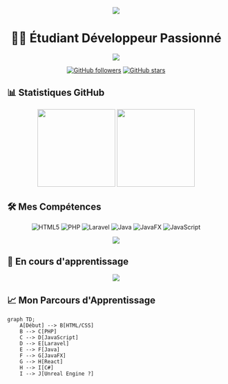 <div align="center">
  <img src="https://capsule-render.vercel.app/api?type=waving&color=gradient&height=200&section=header&text=Mitikx&fontSize=80&fontAlignY=35&animation=twinkling&fontColor=gradient" />
</div>

<h1 align="center">👨‍💻 Étudiant Développeur Passionné</h1>

<p align="center">
  <img src="https://readme-typing-svg.herokuapp.com/?lines=Développeur+Full+Stack+en+devenir;....Passionné+par+l'apprentissage+continu;Créatif+et+innovant.&font=Fira%20Code&center=true&width=440&height=45&color=f75c7e&vCenter=true&size=22">
</p>

<div align="center">
  
  [![GitHub followers](https://img.shields.io/github/followers/Mitikx?label=Follow&style=social)](https://github.com/Mitikx)
  [![GitHub stars](https://img.shields.io/github/stars/Mitikx?label=Stars&style=social)](https://github.com/Mitikx)
  
</div>

## 📊 Statistiques GitHub

<div align="center">
  <img height="180em" src="https://github-readme-stats.vercel.app/api?username=Mitikx&show_icons=true&theme=radical&include_all_commits=true&count_private=true"/>
  <img height="180em" src="https://github-readme-stats.vercel.app/api/top-langs/?username=Mitikx&layout=compact&langs_count=7&theme=radical"/>
</div>

## 🛠️ Mes Compétences

<div align="center">
  
  ![HTML5](https://img.shields.io/badge/-HTML5-E34F26?style=for-the-badge&logo=html5&logoColor=white)
  ![PHP](https://img.shields.io/badge/-PHP-777BB4?style=for-the-badge&logo=php&logoColor=white)
  ![Laravel](https://img.shields.io/badge/-Laravel-FF2D20?style=for-the-badge&logo=laravel&logoColor=white)
  ![Java](https://img.shields.io/badge/-Java-007396?style=for-the-badge&logo=java&logoColor=white)
  ![JavaFX](https://img.shields.io/badge/-JavaFX-007396?style=for-the-badge&logo=java&logoColor=white)
  ![JavaScript](https://img.shields.io/badge/-JavaScript-F7DF1E?style=for-the-badge&logo=javascript&logoColor=black)
  
</div>

<div align="center">
  <img src="https://skillicons.dev/icons?i=html,php,laravel,java,javascript&theme=dark" />
</div>

## 🌱 En cours d'apprentissage

<div align="center">
  <img src="https://skillicons.dev/icons?i=react,cs&theme=light" />
</div>

## 📈 Mon Parcours d'Apprentissage

```mermaid title="Parcours d'Apprentissage" type="diagram"
graph TD;
    A[Début] --> B[HTML/CSS]
    B --> C[PHP]
    C --> D[JavaScript]
    D --> E[Laravel]
    E --> F[Java]
    F --> G[JavaFX]
    G --> H[React]
    H --> I[C#]
    I --> J[Unreal Engine ?]

